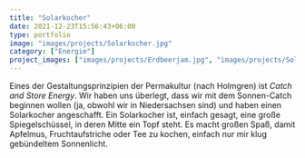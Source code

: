 ```yaml
---
title: "Solarkocher"
date: 2021-12-23T15:56:43+06:00
type: portfolio
image: "images/projects/Solarkocher.jpg"
category: ["Energie"]
project_images: ["images/projects/Erdbeerjam.jpg", "images/projects/Solarkocher.jpg"]
---
```


Eines der Gestaltungsprinzipien der Permakultur (nach Holmgren) ist  *Catch and Store Energy*. Wir haben uns überlegt, dass wir mit dem Sonnen-Catch beginnen wollen (ja, obwohl wir in Niedersachsen sind) und haben einen Solarkocher angeschafft. Ein Solarkocher ist, einfach gesagt, eine große Spiegelschüssel, in deren Mitte ein Topf steht. Es macht großen Spaß, damit Apfelmus, Fruchtaufstriche  oder Tee zu kochen, einfach nur mir klug gebündeltem Sonnenlicht.